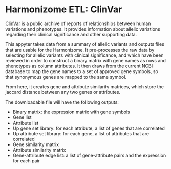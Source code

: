 # Harmonizome ETL: ClinVar

[ClinVar](https://www.ncbi.nlm.nih.gov/clinvar/) is a public archive of reports of relationships between human variations and phenotypes. It provides information about allelic variations regarding their clinical significance and other supporting data.

This appyter takes data from a summary of allelic variants and outputs files that are usable for the Harmonizome. It pre-processes the raw data by selecting for allelic variants with clinical significance, and which have been reviewed in order to construct a binary matrix with gene names as rows and phenotypes as column attributes. It then draws from the current NCBI database to map the gene names to a set of approved gene symbols, so that synonymous genes are mapped to the same symbol. 

From here, it creates gene and attribute similarity matrices, which store the jaccard distance between any two genes or attributes. 

The downloadable file will have the following outputs:
* Binary matrix: the expression matrix with gene symbols
* Gene list
* Attribute list 
* Up gene set library: for each attribute, a list of genes that are correlated
* Up attribute set library: for each gene, a list of attributes that are correlated
* Gene similarity matrix
* Attribute similarity matrix
* Gene-attribute edge list: a list of gene-attribute pairs and the expression for each pair 
